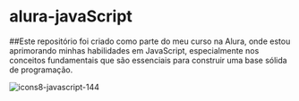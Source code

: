 # alura-javaScript
##Este repositório foi criado como parte do meu curso na Alura, onde estou aprimorando minhas habilidades em JavaScript, especialmente nos conceitos fundamentais que são essenciais para construir uma base sólida de programação.

![icons8-javascript-144](https://github.com/nathazz/alura-javaScript/assets/105741461/9177c430-9ce9-49f1-8de3-24476c33fc78)
